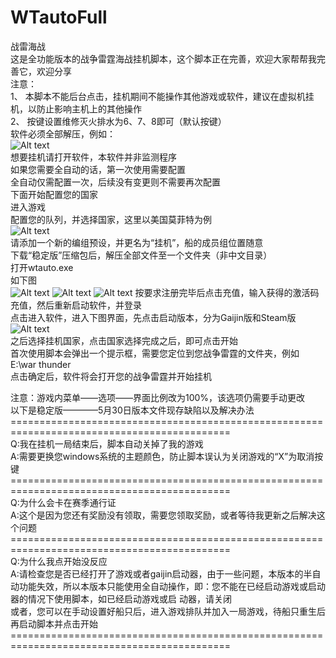 # WTautoFull
战雷海战<br>
这是全功能版本的战争雷霆海战挂机脚本，这个脚本正在完善，欢迎大家帮帮我完善它，欢迎分享<br>
注意：<br>
1、	本脚本不能后台点击，挂机期间不能操作其他游戏或软件，建议在虚拟机挂机，以防止影响主机上的其他操作<br>
2、	按键设置维修灭火排水为6、7、8即可（默认按键）<br>
软件必须全部解压，例如：<br>
![Alt text](https://github.com/zaixia108/pic/blob/main/jiaocheng1.png)<br>
想要挂机请打开软件，本软件并非监测程序<br>
如果您需要全自动的话，第一次使用需要配置<br>
全自动仅需配置一次，后续没有变更则不需要再次配置<br>
下面开始配置您的国家<br>
进入游戏<br>
配置您的队列，并选择国家，这里以美国莫菲特为例<br>
![Alt text](https://github.com/zaixia108/pic/blob/main/jiaocheng2.png)<br>
请添加一个新的编组预设，并更名为“挂机”，船的成员组位置随意<br>
下载“稳定版”压缩包后，解压全部文件至一个文件夹（非中文目录）<br>
打开wtauto.exe<br>
如下图<br>
![Alt text](https://github.com/zaixia108/pic/blob/main/jiaocheng3.png)
![Alt text](https://github.com/zaixia108/pic/blob/main/jiaocheng4.png)
![Alt text](https://github.com/zaixia108/pic/blob/main/jiaocheng5.png)
按要求注册完毕后点击充值，输入获得的激活码充值，然后重新启动软件，并登录<br>
点击进入软件，进入下图界面，先点击启动版本，分为Gaijin版和Steam版<br>
![Alt text](https://github.com/zaixia108/pic/blob/main/jiaocheng6.png)<br>
之后选择挂机国家，点击国家选择完成之后，即可点击开始<br>
首次使用脚本会弹出一个提示框，需要您定位到您战争雷霆的文件夹，例如 E:\war thunder<br>
点击确定后，软件将会打开您的战争雷霆并开始挂机<br>

注意：游戏内菜单——选项——界面比例改为100%，该选项仍需要手动更改<br>
以下是稳定版————5月30日版本文件现存缺陷以及解决办法<br>
============================================================================================<br>
Q:我在挂机一局结束后，脚本自动关掉了我的游戏<br>
A:需要更换您windows系统的主题颜色，防止脚本误认为关闭游戏的“X”为取消按键<br>
============================================================================================<br>
Q:为什么会卡在赛季通行证<br>
A:这个是因为您还有奖励没有领取，需要您领取奖励，或者等待我更新之后解决这个问题<br>
============================================================================================<br>
Q:为什么我点开始没反应<br>
A:请检查您是否已经打开了游戏或者gaijin启动器，由于一些问题，本版本的半自动功能失效，所以本版本只能使用全自动操作，即：您不能在已经启动游戏或启动器的情况下使用脚本，如已经启动游戏或启   动器，请关闭<br>
  或者，您可以在手动设置好船只后，进入游戏排队并加入一局游戏，待船只重生后再启动脚本并点击开始<br>
============================================================================================<br>
